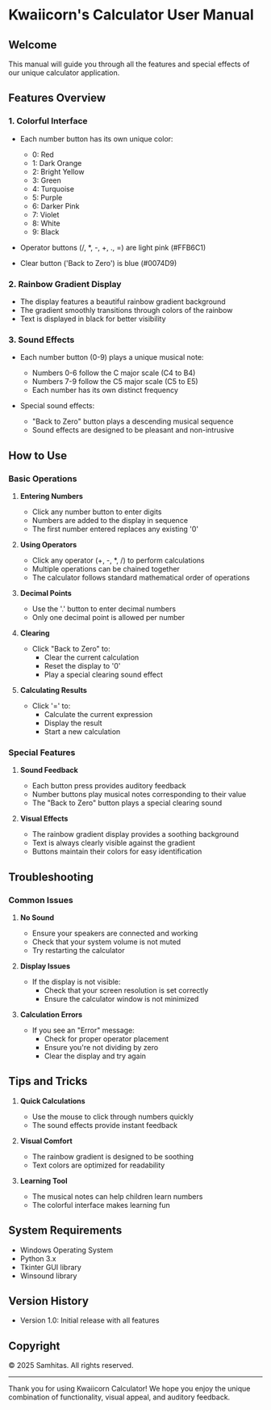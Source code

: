 # Kwaiicorn's Calculator User Manual

## Welcome

This manual will guide you through all the features and special effects of our unique calculator application.

## Features Overview

### 1. Colorful Interface
- Each number button has its own unique color:
  - 0: Red
  - 1: Dark Orange
  - 2: Bright Yellow
  - 3: Green
  - 4: Turquoise
  - 5: Purple
  - 6: Darker Pink
  - 7: Violet
  - 8: White
  - 9: Black

- Operator buttons (/, *, -, +, ., =) are light pink (#FFB6C1)
- Clear button ('Back to Zero') is blue (#0074D9)

### 2. Rainbow Gradient Display
- The display features a beautiful rainbow gradient background
- The gradient smoothly transitions through colors of the rainbow
- Text is displayed in black for better visibility

### 3. Sound Effects
- Each number button (0-9) plays a unique musical note:
  - Numbers 0-6 follow the C major scale (C4 to B4)
  - Numbers 7-9 follow the C5 major scale (C5 to E5)
  - Each number has its own distinct frequency

- Special sound effects:
  - "Back to Zero" button plays a descending musical sequence
  - Sound effects are designed to be pleasant and non-intrusive

## How to Use

### Basic Operations
1. **Entering Numbers**
   - Click any number button to enter digits
   - Numbers are added to the display in sequence
   - The first number entered replaces any existing '0'

2. **Using Operators**
   - Click any operator (+, -, *, /) to perform calculations
   - Multiple operations can be chained together
   - The calculator follows standard mathematical order of operations

3. **Decimal Points**
   - Use the '.' button to enter decimal numbers
   - Only one decimal point is allowed per number

4. **Clearing**
   - Click "Back to Zero" to:
     - Clear the current calculation
     - Reset the display to '0'
     - Play a special clearing sound effect

5. **Calculating Results**
   - Click '=' to:
     - Calculate the current expression
     - Display the result
     - Start a new calculation

### Special Features

1. **Sound Feedback**
   - Each button press provides auditory feedback
   - Number buttons play musical notes corresponding to their value
   - The "Back to Zero" button plays a special clearing sound

2. **Visual Effects**
   - The rainbow gradient display provides a soothing background
   - Text is always clearly visible against the gradient
   - Buttons maintain their colors for easy identification

## Troubleshooting

### Common Issues

1. **No Sound**
   - Ensure your speakers are connected and working
   - Check that your system volume is not muted
   - Try restarting the calculator

2. **Display Issues**
   - If the display is not visible:
     - Check that your screen resolution is set correctly
     - Ensure the calculator window is not minimized

3. **Calculation Errors**
   - If you see an "Error" message:
     - Check for proper operator placement
     - Ensure you're not dividing by zero
     - Clear the display and try again

## Tips and Tricks

1. **Quick Calculations**
   - Use the mouse to click through numbers quickly
   - The sound effects provide instant feedback

2. **Visual Comfort**
   - The rainbow gradient is designed to be soothing
   - Text colors are optimized for readability

3. **Learning Tool**
   - The musical notes can help children learn numbers
   - The colorful interface makes learning fun

## System Requirements

- Windows Operating System
- Python 3.x
- Tkinter GUI library
- Winsound library

## Version History

- Version 1.0: Initial release with all features

## Copyright

© 2025 Samhitas. All rights reserved.

---

Thank you for using Kwaiicorn Calculator! We hope you enjoy the unique combination of functionality, visual appeal, and auditory feedback.
